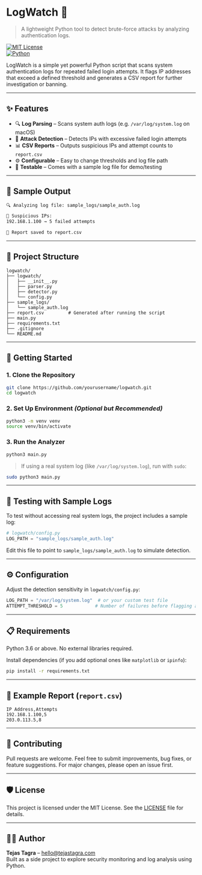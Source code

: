# LogWatch 🔐  
> A lightweight Python tool to detect brute-force attacks by analyzing authentication logs.

[![MIT License](https://img.shields.io/badge/License-MIT-blue.svg)](LICENSE)  
[![Python](https://img.shields.io/badge/Python-3.6%2B-blue.svg)](https://www.python.org/)

LogWatch is a simple yet powerful Python script that scans system authentication logs for repeated failed login attempts. It flags IP addresses that exceed a defined threshold and generates a CSV report for further investigation or banning.

---

## ✨ Features

- 🔍 **Log Parsing** – Scans system auth logs (e.g. `/var/log/system.log` on macOS)
- 🚨 **Attack Detection** – Detects IPs with excessive failed login attempts
- 📊 **CSV Reports** – Outputs suspicious IPs and attempt counts to `report.csv`
- ⚙️ **Configurable** – Easy to change thresholds and log file path
- 📁 **Testable** – Comes with a sample log file for demo/testing

---

## 👥 Sample Output

```bash
🔍 Analyzing log file: sample_logs/sample_auth.log

🚨 Suspicious IPs:
192.168.1.100 → 5 failed attempts

📁 Report saved to report.csv
```

---

## 📆 Project Structure

```
logwatch/
├── logwatch/
│   ├── __init__.py
│   ├── parser.py
│   ├── detector.py
│   └── config.py
├── sample_logs/
│   └── sample_auth.log
├── report.csv         # Generated after running the script
├── main.py
├── requirements.txt
├── .gitignore
└── README.md
```

---

## 🚀 Getting Started

### 1. Clone the Repository
```bash
git clone https://github.com/yourusername/logwatch.git
cd logwatch
```

### 2. Set Up Environment *(Optional but Recommended)*
```bash
python3 -m venv venv
source venv/bin/activate
```

### 3. Run the Analyzer
```bash
python3 main.py
```

> If using a real system log (like `/var/log/system.log`), run with `sudo`:
```bash
sudo python3 main.py
```

---

## 🧪 Testing with Sample Logs

To test without accessing real system logs, the project includes a sample log:
```python
# logwatch/config.py
LOG_PATH = "sample_logs/sample_auth.log"
```

Edit this file to point to `sample_logs/sample_auth.log` to simulate detection.

---

## ⚙️ Configuration

Adjust the detection sensitivity in `logwatch/config.py`:
```python
LOG_PATH = "/var/log/system.log"  # or your custom test file
ATTEMPT_THRESHOLD = 5            # Number of failures before flagging an IP
```

---

## 📋 Requirements

Python 3.6 or above. No external libraries required.

Install dependencies (if you add optional ones like `matplotlib` or `ipinfo`):
```bash
pip install -r requirements.txt
```

---

## 📄 Example Report (`report.csv`)

```
IP Address,Attempts
192.168.1.100,5
203.0.113.5,8
```

---

## 🤝 Contributing

Pull requests are welcome. Feel free to submit improvements, bug fixes, or feature suggestions. For major changes, please open an issue first.

---

## 🛡 License

This project is licensed under the MIT License. See the [LICENSE](LICENSE) file for details.

---

## 🙇‍♂️ Author

**Tejas Tagra** – [hello@tejastagra.com](mailto:hello@tejastagra.com)  
Built as a side project to explore security monitoring and log analysis using Python.
